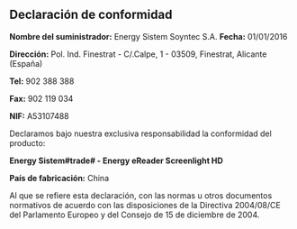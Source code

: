 ## Declaración de conformidad

**Nombre del suministrador:** Energy Sistem Soyntec S.A.
**Fecha:** 01/01/2016

**Dirección:** Pol. Ind. Finestrat - C/.Calpe, 1 - 03509, Finestrat, Alicante (España)

**Tel:** 902 388 388

**Fax:** 902 119 034

**NIF:** A53107488

Declaramos bajo nuestra exclusiva responsabilidad la conformidad del producto:

**Energy Sistem#trade# - Energy eReader Screenlight HD**

**País de fabricación:** China

Al que se refiere esta declaración, con las normas u otros documentos normativos de acuerdo con las disposiciones de la Directiva 2004/08/CE del Parlamento Europeo y del Consejo de 15 de diciembre de 2004.

